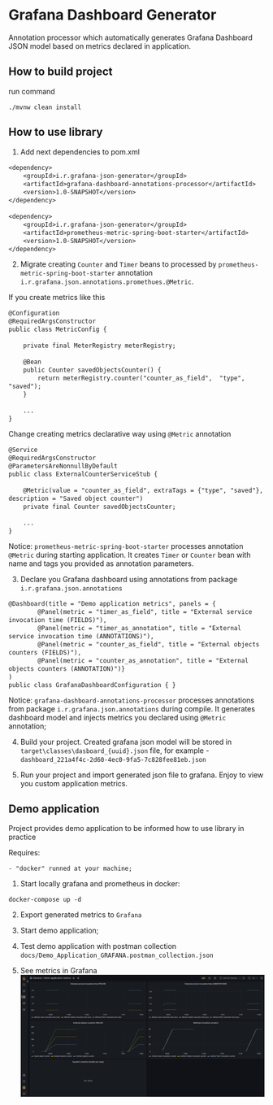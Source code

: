 # Grafana Dashboard Generator
Annotation processor which automatically generates Grafana Dashboard JSON model based on metrics declared in application.

## How to build project
run command
```
./mvnw clean install
```

## How to use library

1. Add next dependencies to pom.xml
```
<dependency>
    <groupId>i.r.grafana-json-generator</groupId>
    <artifactId>grafana-dashboard-annotations-processor</artifactId>
    <version>1.0-SNAPSHOT</version>
</dependency>

<dependency>
    <groupId>i.r.grafana-json-generator</groupId>
    <artifactId>prometheus-metric-spring-boot-starter</artifactId>
    <version>1.0-SNAPSHOT</version>
</dependency>
```

2. Migrate creating `Counter` and `Timer` beans to processed by `prometheus-metric-spring-boot-starter` annotation `i.r.grafana.json.annotations.promethues.@Metric`.

If you create metrics like this
```
@Configuration
@RequiredArgsConstructor
public class MetricConfig {

    private final MeterRegistry meterRegistry;

    @Bean
    public Counter savedObjectsCounter() {
        return meterRegistry.counter("counter_as_field",  "type", "saved");
    }
    
    ...  
}
```
Change creating metrics declarative way using `@Metric` annotation
```
@Service
@RequiredArgsConstructor
@ParametersAreNonnullByDefault
public class ExternalCounterServiceStub {

    @Metric(value = "counter_as_field", extraTags = {"type", "saved"}, description = "Saved object counter")
    private final Counter savedObjectsCounter;
    
    ...
}   
```

Notice: `prometheus-metric-spring-boot-starter` processes annotation `@Metric` during starting application. 
It creates `Timer` or `Counter` bean with name and tags you provided as annotation parameters.

3. Declare you Grafana dashboard using annotations from package `i.r.grafana.json.annotations`

```
@Dashboard(title = "Demo application metrics", panels = {
        @Panel(metric = "timer_as_field", title = "External service invocation time (FIELDS)"),
        @Panel(metric = "timer_as_annotation", title = "External service invocation time (ANNOTATIONS)"),
        @Panel(metric = "counter_as_field", title = "External objects counters (FIELDS)"),
        @Panel(metric = "counter_as_annotation", title = "External objects counters (ANNOTATION)")}
)
public class GrafanaDashboardConfiguration { }
```

Notice: `grafana-dashboard-annotations-processor` processes annotations from package `i.r.grafana.json.annotations` during compile. 
It generates dashboard model and injects metrics you declared using `@Metric` annotation;

4. Build your project. Created grafana json model will be stored in `target\classes\dasboard_{uuid}.json` file, for example - `dashboard_221a4f4c-2d60-4ec0-9fa5-7c828fee81eb.json` 

5. Run your project and import generated json file to grafana. Enjoy to view you custom application metrics.

## Demo application
Project provides demo application to be informed how to use library in practice

Requires:

    - "docker" runned at your machine;

1. Start locally grafana and prometheus in docker:
```
docker-compose up -d
```

2. Export generated metrics to `Grafana`

3. Start demo application;

4. Test demo application with postman collection `docs/Demo_Application_GRAFANA.postman_collection.json`

5. See metrics in Grafana
![Alt text](/docs/dashboard.png "Demo application generated dashboard")